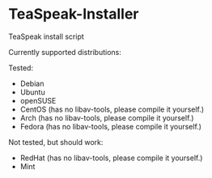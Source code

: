 # TeaSpeak-Installer
TeaSpeak install script

Currently supported distributions:

Tested:
- Debian
- Ubuntu
- openSUSE
- CentOS (has no libav-tools, please compile it yourself.)
- Arch (has no libav-tools, please compile it yourself.)
- Fedora (has no libav-tools, please compile it yourself.)

Not tested, but should work:
- RedHat (has no libav-tools, please compile it yourself.)
- Mint
